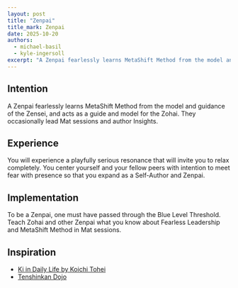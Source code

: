 ```yaml
---
layout: post
title: "Zenpai"
title_mark: Zenpai
date: 2025-10-20
authors:
  - michael-basil
  - kyle-ingersoll
excerpt: "A Zenpai fearlessly learns MetaShift Method from the model and guidance of the Zensei, and acts as a guide and model for the Zohai."
---
```


## Intention

A Zenpai fearlessly learns MetaShift Method from the model and guidance of the Zensei, and acts as a guide and model for the Zohai. They occasionally lead Mat sessions and author Insights.

## Experience

You will experience a playfully serious resonance that will invite you to relax completely. You center yourself and your fellow peers with intention to meet fear with presence so that you expand as a Self-Author and Zenpai.

## Implementation

To be a Zenpai, one must have passed through the Blue Level Threshold. Teach Zohai and other Zenpai what you know about Fearless Leadership and MetaShift Method in Mat sessions.

## Inspiration

- [Ki in Daily Life by Koichi Tohei](https://www.amazon.com/Ki-Daily-Life-Koichi-Tohei/dp/4889960716)
- [Tenshinkan Dojo](https://japaneseculturecenter.com/classes/aikido)
